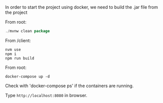 In order to start the project using docker, we need to build the .jar file from the project

From root:
```a
./mvnw clean package
```
From /client:
```
nvm use
npm i
npm run build
```

From root:

```
docker-compose up -d
```

Check with 'docker-compose ps' if the containers are running.

Type ```http://localhost:8080``` in browser.
